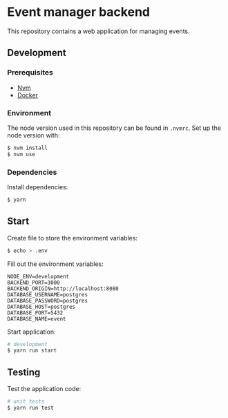 # Event manager backend

This repository contains a web application for managing events.

## Development

### Prerequisites

- [Nvm](https://github.com/nvm-sh/nvm)
- [Docker](https://www.docker.com/)

### Environment

The node version used in this repository can be found in `.nvmrc`. Set up the node version with:

```bash
$ nvm install
$ nvm use
```

### Dependencies

Install dependencies:

```bash
$ yarn
```

## Start

Create file to store the environment variables:

```bash
$ echo > .env
```

Fill out the environment variables:

```
NODE_ENV=development
BACKEND_PORT=3000
BACKEND_ORIGIN=http://localhost:8080
DATABASE_USERNAME=postgres
DATABASE_PASSWORD=postgres
DATABASE_HOST=postgres
DATABASE_PORT=5432
DATABASE_NAME=event
```

Start application:

```bash
# development
$ yarn run start
```

## Testing

Test the application code:

```bash
# unit tests
$ yarn run test
```

